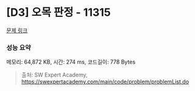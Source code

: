 # [D3] 오목 판정 - 11315 

[문제 링크](https://swexpertacademy.com/main/code/problem/problemDetail.do?contestProbId=AXaSUPYqPYMDFASQ) 

### 성능 요약

메모리: 64,872 KB, 시간: 274 ms, 코드길이: 778 Bytes



> 출처: SW Expert Academy, https://swexpertacademy.com/main/code/problem/problemList.do